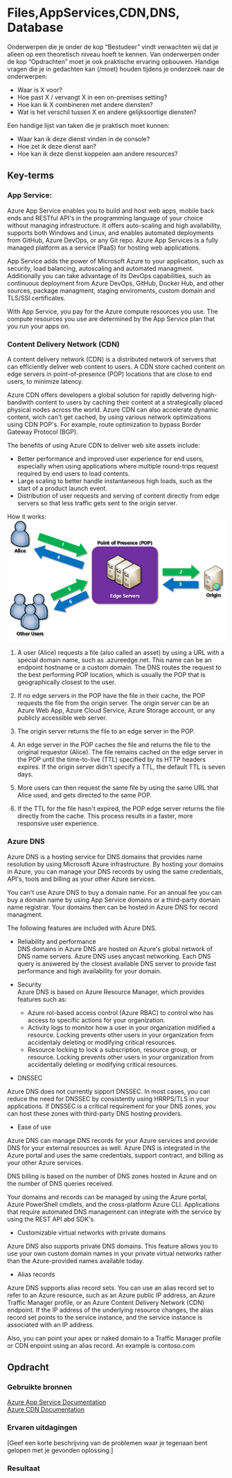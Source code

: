 # Files,AppServices,CDN,DNS, Database  


Onderwerpen die je onder de kop “Bestudeer” vindt verwachten wij dat je alleen op een
theoretisch niveau hoeft te kennen. Van onderwerpen onder de kop “Opdrachten” moet je
ook praktische ervaring opbouwen.
Handige vragen die je in gedachten kan (/moet) houden tijdens je onderzoek naar de
onderwerpen:  
- Waar is X voor?
- Hoe past X / vervangt X in een on-premises setting?
- Hoe kan ik X combineren met andere diensten?
- Wat is het verschil tussen X en andere gelijksoortige diensten?  

Een handige lijst van taken die je praktisch moet kunnen:  
- Waar kan ik deze dienst vinden in de console?
- Hoe zet ik deze dienst aan?
- Hoe kan ik deze dienst koppelen aan andere resources?

## Key-terms  

### App Service:  

Azure App Service enables you to build and host web apps, mobile back ends and RESTful API's in the programming language of your choice without managing infrastructure. It offers auto-scaling and high availability, supports both Windows and Linux, and enables automated deployments from GitHub, Azure DevOps, or any Git repo.
Azure App Services is a fully managed platform as a service (PaaS) for hosting web applications.  

App Service adds the power of Microsoft Azure to your application, such as security, load balancing, autoscaling and automated managment. Additionally you can take advantage of its DevOps capabilities, such as continuous deployment from Azure DevOps, GitHub, Docker Hub, and other sources, package managment, staging enviroments, custom domain and TLS/SSl certificates.  

With App Service, you pay for the Azure compute resources you use. The compute resources you use are determined by the App Service plan that you run your apps on.  

### Content Delivery Network (CDN)  

A content delivery network (CDN) is a distributed network of servers that can efficiently deliver web content to users. A CDN store cached content on edge servers in point-of-presence (POP) locations that are close to end users, to minimize latency.  

Azure CDN offers developers a global solution for rapidly delivering high-bandwith content to users by caching their content at a strategically placed physical nodes across the world. Azure CDN  can also accelerate dynamic content, wich can't get cached, by using various network optimizations using CDN POP's. For example, route optimization to bypass Border Gateway Protocol (BGP).  

The benefits of using Azure CDN to deliver web site assets include:  

- Better performance and improved user experience for end users, especially when using applications where multiple round-trips request required by end users to load contents.  
- Large scaling to better handle instantaneous high loads, such as the start of a product launch event.  
- Distribution of user requests and serving of content directly from edge servers so that less traffic gets sent to the origin server.  

How it works:  
![CDN overvieuw](/00_includes/Week-5-img/AZ-13_cdn-overview.png)  
1. A user (Alice) requests a file (also called an asset) by using a URL with a special domain name, such as <endpoint name>.azureedge.net. This name can be an endpoint hostname or a custom domain. The DNS routes the request to the best performing POP location, which is usually the POP that is geographically closest to the user.

2. If no edge servers in the POP have the file in their cache, the POP requests the file from the origin server. The origin server can be an Azure Web App, Azure Cloud Service, Azure Storage account, or any publicly accessible web server.

3. The origin server returns the file to an edge server in the POP.

4. An edge server in the POP caches the file and returns the file to the original requestor (Alice). The file remains cached on the edge server in the POP until the time-to-live (TTL) specified by its HTTP headers expires. If the origin server didn't specify a TTL, the default TTL is seven days.

5. More users can then request the same file by using the same URL that Alice used, and gets directed to the same POP.

6. If the TTL for the file hasn't expired, the POP edge server returns the file directly from the cache. This process results in a faster, more responsive user experience.  

### Azure DNS  

Azure DNS is a hosting service for DNS domains that provides name resolution by using Microsoft Azure infrastructure. By hosting your domains in Azure, you can manage your DNS records by using the same credentials, API's, tools and billing as your other Azure services.  

You can't use Azure DNS to buy a domain name. For an annual fee you can buy a domain name by using App Service domains or a third-party domain name registrar. Your domains then can be hosted in Azure DNS for record managment.  

The following features are included with Azure DNS.  

- Reliability and performance  
  DNS domains in Azure DNS are hosted on Azure's global network of DNS name servers. Azure DNS uses anycast networking. Each DNS query is answered by the closest available DNS server to provide fast performance and high availability for your domain.  

- Security  
  Azure DNS is based on Azure Resource Manager, which provides features such as:  
   + Azure rol-based access control (Azure RBAC) to control who has access to specific actions for your organization.  
   + Activity logs to monitor how a user in your organization midified a resource. Locking prevents other users in your organization from accidentaly deleting or modifying critical resources.  
   + Resource locking to lock a subscription, resource group, or resource. Locking prevents other users in your organization from accidentally deleting or modifying critical resources.  

- DNSSEC  

Azure DNS does not currently sipport DNSSEC. In most cases, you can reduce the need for DNSSEC by consistently using HRRPS/TLS in your applications. If DNSSEC is a critical requirement for your DNS zones, you can host these zones with third-party DNS hosting providers. 

- Ease of use   

Azure DNS can manage DNS records for your Azure services and provide DNS for your external resources as well. Azure DNS is integrated in the Azure portal and uses the same credentials, support contract, and billing as your other Azure services.  

DNS billing is based on the number of DNS zones hosted in Azure and on the number of DNS queries received.  

Your domains and records can be managed by using the Azure portal, Azure PowerShell cmdlets, and the cross-platform Azure CLI. Applications that require automated DNS management can integrate with the service by using the REST API abd SDK's.  

- Customizable virtual networks with private domains  

Azure DNS also supports private DNS domains. This feature allows you to use your own custom domain names in your private virtual networks rather than the Azure-provided names available today.  

- Alias records  

Azure DNS supports alias record sets. You can use an alias record set to refer to an Azure resource, such as an Azure public IP address, an Azure Traffic Manager profile, or an Azure Content Delivery Network (CDN) endpoint. If the IP address of the underlying resource changes, the alias record set points to the service instance, and the service instance is associated with an IP address.  

Also, you can point your apex or naked domain to a Traffic Manager profile or CDN enpoint using an alias record. An example is contoso.com



## Opdracht
### Gebruikte bronnen
[Azure App Service Documentation](https://learn.microsoft.com/en-us/azure/app-service/)  
[Azure CDN Documentation](https://learn.microsoft.com/en-us/azure/cdn/cdn-overview)  
[]()


### Ervaren uitdagingen
[Geef een korte beschrijving van de problemen waar je tegenaan bent gelopen met je gevonden oplossing.]

### Resultaat

